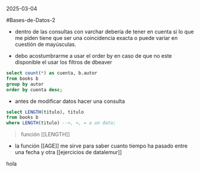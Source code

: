2025-03-04 

#Bases-de-Datos-2

- dentro de las consultas con varchar debería de tener en cuenta si lo que me piden tiene que ser una coincidencia exacta o puede variar en cuestión de mayúsculas.

- debo acostumbrarme a usar el order by en caso de que no este disponible el usar los filtros de dbeaver
```sql
select count(*) as cuenta, b.autor
from books b 
group by autor
order by cuenta desc;
```

- antes de modificar datos hacer una consulta 
```sql
select LENGTH(titulo), titulo
from books b
where LENGTH(titulo) -->, <, = a un dato; 
```
> función [[LENGTH]] 
- la función [[AGE]] me sirve para saber cuanto tiempo ha pasado entre una fecha y otra
[[ejercicios de datalemur]] 

hola